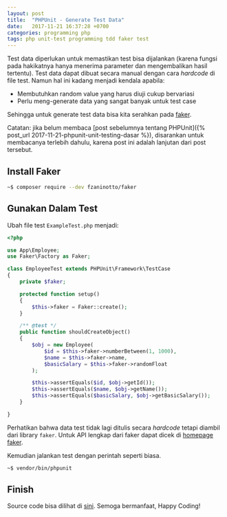 ```yaml
---
layout: post
title:  "PHPUnit - Generate Test Data"
date:   2017-11-21 16:37:28 +0700
categories: programming php
tags: php unit-test programming tdd faker test
---
```


Test data diperlukan untuk memastikan test bisa dijalankan (karena fungsi pada hakikatnya hanya menerima parameter dan mengembalikan hasil tertentu). Test data dapat dibuat secara manual dengan cara _hardcode_ di file test. Namun hal ini kadang menjadi kendala apabila:

* Membutuhkan random value yang harus diuji cukup bervariasi
* Perlu meng-generate data yang sangat banyak untuk test case

Sehingga untuk generate test data bisa kita serahkan pada [faker](https://github.com/fzaninotto/faker).

Catatan: jika belum membaca [post sebelumnya tentang PHPUnit]({% post_url 2017-11-21-phpunit-unit-testing-dasar %}), disarankan untuk membacanya terlebih dahulu, karena post ini adalah lanjutan dari post tersebut.

## Install Faker

```sh
~$ composer require --dev fzaninotto/faker
```

## Gunakan Dalam Test

Ubah file test `ExampleTest.php` menjadi:

```php
<?php

use App\Employee;
use Faker\Factory as Faker;

class EmployeeTest extends PHPUnit\Framework\TestCase
{
    private $faker;

    protected function setup()
    {
        $this->faker = Faker::create();
    }

    /** @test */
    public function shouldCreateObject()
    {
        $obj = new Employee(
            $id = $this->faker->numberBetween(1, 1000),
            $name = $this->faker->name,
            $basicSalary = $this->faker->randomFloat
        );

        $this->assertEquals($id, $obj->getId());
        $this->assertEquals($name, $obj->getName());
        $this->assertEquals($basicSalary, $obj->getBasicSalary());
    }

}
```

Perhatikan bahwa data test tidak lagi ditulis secara _hardcode_ tetapi diambil dari library `faker`. Untuk API lengkap dari faker dapat dicek di [homepage faker](https://github.com/fzaninotto/Faker#basic-usage).

Kemudian jalankan test dengan perintah seperti biasa.

```sh
~$ vendor/bin/phpunit
```

## Finish

Source code bisa dilihat di [sini](https://github.com/arseto/php-test-example).
Semoga bermanfaat, Happy Coding!
